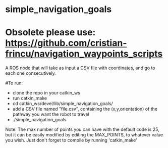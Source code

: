 # simple_navigation_goals

# Obsolete please use: https://github.com/cristian-frincu/navigation_waypoints_scripts

A ROS node that will take as input a CSV file with coordinates, and go to each one consecutively.

#To run:
 - clone the repo in your catkin_ws
 - run catkin_make
 - cd catkin_ws/devel/lib/simple_navigation_goals/
 - add a CSV file named "file.csv", containing the (x,y,orientation) of the pathway you want the robot to travel
 - ./simple_navigation_goals
 
 
Note: The max number of points you can have with the default code is 25, but it can be easily modified by editing the MAX_POINTS, to whatever value you wish. Just don't forget to compile by running 'catkin_make'

